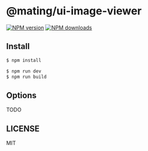 # @mating/ui-image-viewer

[![NPM version](https://img.shields.io/npm/v/@mating/ui-image-viewer.svg?style=flat)](https://npmjs.org/package/@mating/ui-image-viewer)
[![NPM downloads](http://img.shields.io/npm/dm/@mating/ui-image-viewer.svg?style=flat)](https://npmjs.org/package/@mating/ui-image-viewer)

## Install

```bash
$ npm install
```

```bash
$ npm run dev
$ npm run build
```

## Options

TODO

## LICENSE

MIT
